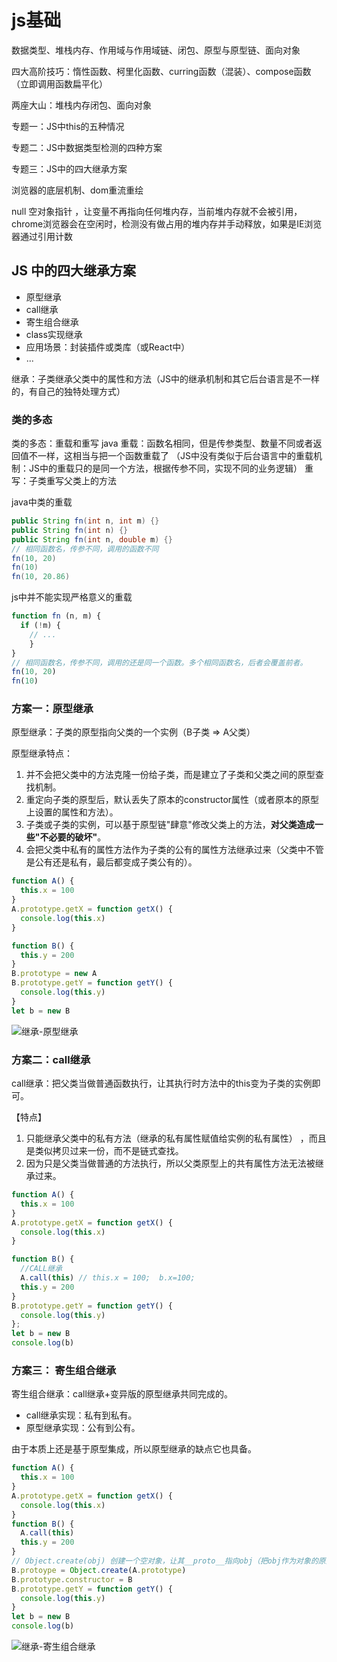 # js基础
数据类型、堆栈内存、作用域与作用域链、闭包、原型与原型链、面向对象

四大高阶技巧：惰性函数、柯里化函数、curring函数（混装）、compose函数（立即调用函数扁平化）



两座大山：堆栈内存闭包、面向对象

专题一：JS中this的五种情况

专题二：JS中数据类型检测的四种方案

专题三：JS中的四大继承方案

浏览器的底层机制、dom重流重绘



null 空对象指针 ，让变量不再指向任何堆内存，当前堆内存就不会被引用，chrome浏览器会在空闲时，检测没有做占用的堆内存并手动释放，如果是IE浏览器通过引用计数

## JS 中的四大继承方案

- 原型继承
- call继承
- 寄生组合继承
- class实现继承
- 应用场景：封装插件或类库（或React中）
- ...

继承：子类继承父类中的属性和方法（JS中的继承机制和其它后台语言是不一样的，有自己的独特处理方式）

### 类的多态

类的多态：重载和重写
java
        重载：函数名相同，但是传参类型、数量不同或者返回值不一样，这相当与把一个函数重载了 （JS中没有类似于后台语言中的重载机制：JS中的重载只的是同一个方法，根据传参不同，实现不同的业务逻辑）
        重写：子类重写父类上的方法

java中类的重载

```java
public String fn(int n, int m) {}
public String fn(int n) {}
public String fn(int n, double m) {}
// 相同函数名，传参不同，调用的函数不同
fn(10, 20)
fn(10)
fn(10, 20.86)
```

js中并不能实现严格意义的重载

```js
function fn (n, m) {
  if (!m) {
    // ...
	}
}
// 相同函数名，传参不同，调用的还是同一个函数。多个相同函数名，后者会覆盖前者。
fn(10, 20)
fn(10)
```

### 方案一：原型继承

原型继承：子类的原型指向父类的一个实例（B子类 => A父类）

原型继承特点：
1. 并不会把父类中的方法克隆一份给子类，而是建立了子类和父类之间的原型查找机制。
2. 重定向子类的原型后，默认丢失了原本的constructor属性（或者原本的原型上设置的属性和方法）。
3. 子类或子类的实例，可以基于原型链"肆意"修改父类上的方法，**对父类造成一些"不必要的破坏"**。
4. 会把父类中私有的属性方法作为子类的公有的属性方法继承过来（父类中不管是公有还是私有，最后都变成子类公有的）。

```js
function A() {
  this.x = 100
}
A.prototype.getX = function getX() {
  console.log(this.x)
}

function B() {
  this.y = 200
}
B.prototype = new A
B.prototype.getY = function getY() {
  console.log(this.y)
}
let b = new B
```
<img :src="$withBase('/assets/img/js/继承-原型继承.png')" alt="继承-原型继承">

### 方案二：call继承

call继承：把父类当做普通函数执行，让其执行时方法中的this变为子类的实例即可。

【特点】

1. 只能继承父类中的私有方法（继承的私有属性赋值给实例的私有属性） ，而且是类似拷贝过来一份，而不是链式查找。
2. 因为只是父类当做普通的方法执行，所以父类原型上的共有属性方法无法被继承过来。
```js
function A() {
  this.x = 100
}
A.prototype.getX = function getX() {
  console.log(this.x)
}

function B() {
  //CALL继承
  A.call(this) // this.x = 100;  b.x=100;
  this.y = 200
}
B.prototype.getY = function getY() {
  console.log(this.y)
};
let b = new B
console.log(b)
```

### 方案三： 寄生组合继承

寄生组合继承：call继承+变异版的原型继承共同完成的。

- call继承实现：私有到私有。
- 原型继承实现：公有到公有。

由于本质上还是基于原型集成，所以原型继承的缺点它也具备。
```js
function A() {
  this.x = 100
}
A.prototype.getX = function getX() {
  console.log(this.x)
}
function B() {
  A.call(this)
  this.y = 200
}
// Object.create(obj) 创建一个空对象，让其__proto__指向obj（把obj作为对象的原型）
B.protoype = Object.create(A.prototype)
B.prototype.constructor = B
B.prototype.getY = function getY() {
  console.log(this.y)
}
let b = new B
console.log(b)
```
<img :src="$withBase('/assets/img/js/继承-寄生组合继承.png')" alt="继承-寄生组合继承">